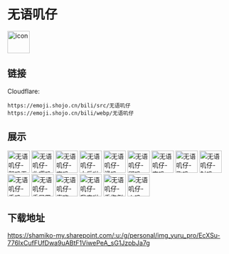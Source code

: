 # 无语叽仔
<img src="https://emoji.shojo.cn/bili/src/无语叽仔/icon.png" width="50" height="50" alt="icon">

## 链接
Cloudflare:
```
https://emoji.shojo.cn/bili/src/无语叽仔
https://emoji.shojo.cn/bili/webp/无语叽仔
```
## 展示
<img src="https://emoji.shojo.cn/bili/src/无语叽仔/无语叽仔-靓叽无语.png" width="50" height="50" alt="无语叽仔-靓叽无语">
<img src="https://emoji.shojo.cn/bili/src/无语叽仔/无语叽仔-收嘤叽.png" width="50" height="50" alt="无语叽仔-收嘤叽">
<img src="https://emoji.shojo.cn/bili/src/无语叽仔/无语叽仔-忘叽.png" width="50" height="50" alt="无语叽仔-忘叽">
<img src="https://emoji.shojo.cn/bili/src/无语叽仔/无语叽仔-太乐啦.png" width="50" height="50" alt="无语叽仔-太乐啦">
<img src="https://emoji.shojo.cn/bili/src/无语叽仔/无语叽仔-滑叽.png" width="50" height="50" alt="无语叽仔-滑叽">
<img src="https://emoji.shojo.cn/bili/src/无语叽仔/无语叽仔-鄙叽.png" width="50" height="50" alt="无语叽仔-鄙叽">
<img src="https://emoji.shojo.cn/bili/src/无语叽仔/无语叽仔-宕叽.png" width="50" height="50" alt="无语叽仔-宕叽">
<img src="https://emoji.shojo.cn/bili/src/无语叽仔/无语叽仔-飞叽.png" width="50" height="50" alt="无语叽仔-飞叽">
<img src="https://emoji.shojo.cn/bili/src/无语叽仔/无语叽仔-封叽.png" width="50" height="50" alt="无语叽仔-封叽">
<img src="https://emoji.shojo.cn/bili/src/无语叽仔/无语叽仔-秃叽.png" width="50" height="50" alt="无语叽仔-秃叽">
<img src="https://emoji.shojo.cn/bili/src/无语叽仔/无语叽仔-委屈巴巴.png" width="50" height="50" alt="无语叽仔-委屈巴巴">
<img src="https://emoji.shojo.cn/bili/src/无语叽仔/无语叽仔-喜欢.png" width="50" height="50" alt="无语叽仔-喜欢">
<img src="https://emoji.shojo.cn/bili/src/无语叽仔/无语叽仔-我来啦.png" width="50" height="50" alt="无语叽仔-我来啦">
<img src="https://emoji.shojo.cn/bili/src/无语叽仔/无语叽仔-重伤倒地.png" width="50" height="50" alt="无语叽仔-重伤倒地">
<img src="https://emoji.shojo.cn/bili/src/无语叽仔/无语叽仔-火叽.png" width="50" height="50" alt="无语叽仔-火叽">

## 下载地址

https://shamiko-my.sharepoint.com/:u:/g/personal/img_yuru_pro/EcXSu-776IxCufFUfDwa9uABtF1ViwePeA_sG1JzpbJa7g